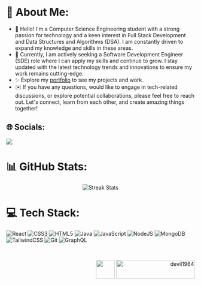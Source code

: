# 💫 About Me:
- 👋 Hello! I'm a Computer Science Engineering student with a strong passion for technology and a keen interest in Full Stack Development and Data Structures and Algorithms (DSA). I am constantly driven to expand my knowledge and skills in these areas.
- 💼 Currently, I am actively seeking a Software Development Engineer (SDE) role where I can apply my skills and continue to grow. I stay updated with the latest technology trends and innovations to ensure my work remains cutting-edge.
- ✨ Explore my <a href="https://devanshportfolio-devil-1964s-projects.vercel.app/" target="_blank">portfolio</a> to see my projects and work.
- ✉️ If you have any questions, would like to engage in tech-related discussions, or explore potential collaborations, please feel free to reach out. Let's connect, learn from each other, and create amazing things together!

## 🌐 Socials:
[![](https://img.icons8.com/color/48/twitterx--v1.png)](https://x.com/Devansh1Devil) 


# 📊 GitHub Stats:
<p align="center">
  <img src="https://github-readme-streak-stats.herokuapp.com/?user=devil-1964&theme=dracula&hide_border=false" alt="Streak Stats" /><br/>
</p>


# 💻 Tech Stack:
![React](https://img.shields.io/badge/react-%2320232a.svg?style=plastic&logo=react&logoColor=%2361DAFB) ![CSS3](https://img.shields.io/badge/css3-%231572B6.svg?style=plastic&logo=css3&logoColor=white) ![HTML5](https://img.shields.io/badge/html5-%23E34F26.svg?style=plastic&logo=html5&logoColor=white) ![Java](https://img.shields.io/badge/java-%23ED8B00.svg?style=plastic&logo=openjdk&logoColor=white) ![JavaScript](https://img.shields.io/badge/javascript-%23323330.svg?style=plastic&logo=javascript&logoColor=%23F7DF1E) ![NodeJS](https://img.shields.io/badge/node.js-6DA55F?style=plastic&logo=node.js&logoColor=white) ![MongoDB](https://img.shields.io/badge/MongoDB-%234ea94b.svg?style=plastic&logo=mongodb&logoColor=white) ![TailwindCSS](https://img.shields.io/badge/tailwindcss-%2338B2AC.svg?style=plastic&logo=tailwind-css&logoColor=white) ![Git](https://img.shields.io/badge/git-%23F05033.svg?style=plastic&logo=git&logoColor=white) ![GraphQL](https://img.shields.io/badge/-GraphQL-E10098?style=plastic&logo=graphql&logoColor=white)


<br/>
<p align="right">
  <img src="https://img.icons8.com/ios/50/FFFFFF/minus-math.png" height="50" />
  <a href="https://www.buymeacoffee.com/devil1964">
    <img src="https://cdn.buymeacoffee.com/buttons/v2/default-yellow.png" height="50" width="210" alt="devil1964" />
  </a>
</p>
